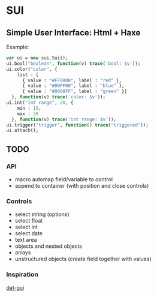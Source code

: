 # SUI
## Simple User Interface: Html + Haxe

Example:

```haxe
var ui = new sui.Sui();
ui.bool("boolean", function(v) trace('bool: $v'));
ui.color("color", {
    list : [
      { value : "#FF0000", label : "red" },
      { value : "#00FF00", label : "blue" },
      { value : "#0000FF", label : "green" }]
  }, function(v) trace('color: $v'));
ui.int("int range", 20, {
    min : 10,
    max : 30
  }, function(v) trace('int range: $v'));
ui.trigger("trigger", function() trace("triggered"));
ui.attach();
```

## TODO

### API
  * macro automap field/variable to control
  * append to container (with position and close controls)

### Controls

  * select string (options)
  * select float
  * select int
  * select date
  * text area
  * objects and nested objects
  * arrays
  * unstructured objects (create field together with values)


### Inspiration

[dat-gui](http://workshop.chromeexperiments.com/examples/gui/#1--Basic-Usage)